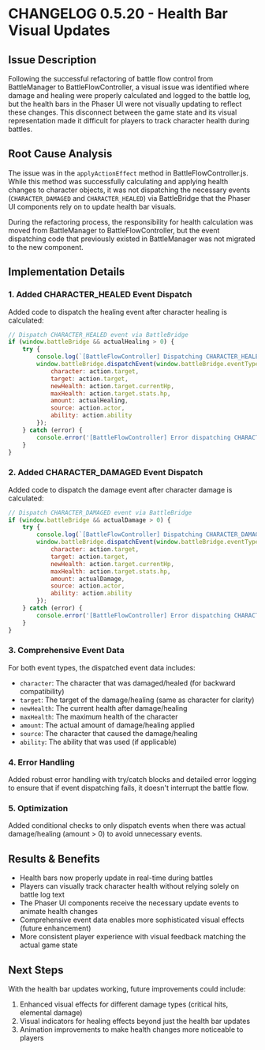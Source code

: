 # CHANGELOG 0.5.20 - Health Bar Visual Updates

## Issue Description
Following the successful refactoring of battle flow control from BattleManager to BattleFlowController, a visual issue was identified where damage and healing were properly calculated and logged to the battle log, but the health bars in the Phaser UI were not visually updating to reflect these changes. This disconnect between the game state and its visual representation made it difficult for players to track character health during battles.

## Root Cause Analysis
The issue was in the `applyActionEffect` method in BattleFlowController.js. While this method was successfully calculating and applying health changes to character objects, it was not dispatching the necessary events (`CHARACTER_DAMAGED` and `CHARACTER_HEALED`) via BattleBridge that the Phaser UI components rely on to update health bar visuals.

During the refactoring process, the responsibility for health calculation was moved from BattleManager to BattleFlowController, but the event dispatching code that previously existed in BattleManager was not migrated to the new component.

## Implementation Details

### 1. Added CHARACTER_HEALED Event Dispatch
Added code to dispatch the healing event after character healing is calculated:

```javascript
// Dispatch CHARACTER_HEALED event via BattleBridge
if (window.battleBridge && actualHealing > 0) {
    try {
        console.log(`[BattleFlowController] Dispatching CHARACTER_HEALED event for ${action.target.name}`);
        window.battleBridge.dispatchEvent(window.battleBridge.eventTypes.CHARACTER_HEALED, {
            character: action.target,
            target: action.target,
            newHealth: action.target.currentHp,
            maxHealth: action.target.stats.hp,
            amount: actualHealing,
            source: action.actor,
            ability: action.ability
        });
    } catch (error) {
        console.error('[BattleFlowController] Error dispatching CHARACTER_HEALED event:', error);
    }
}
```

### 2. Added CHARACTER_DAMAGED Event Dispatch
Added code to dispatch the damage event after character damage is calculated:

```javascript
// Dispatch CHARACTER_DAMAGED event via BattleBridge
if (window.battleBridge && actualDamage > 0) {
    try {
        console.log(`[BattleFlowController] Dispatching CHARACTER_DAMAGED event for ${action.target.name}`);
        window.battleBridge.dispatchEvent(window.battleBridge.eventTypes.CHARACTER_DAMAGED, {
            character: action.target,
            target: action.target,
            newHealth: action.target.currentHp,
            maxHealth: action.target.stats.hp,
            amount: actualDamage,
            source: action.actor,
            ability: action.ability
        });
    } catch (error) {
        console.error('[BattleFlowController] Error dispatching CHARACTER_DAMAGED event:', error);
    }
}
```

### 3. Comprehensive Event Data
For both event types, the dispatched event data includes:
- `character`: The character that was damaged/healed (for backward compatibility)
- `target`: The target of the damage/healing (same as character for clarity)
- `newHealth`: The current health after damage/healing
- `maxHealth`: The maximum health of the character
- `amount`: The actual amount of damage/healing applied
- `source`: The character that caused the damage/healing
- `ability`: The ability that was used (if applicable)

### 4. Error Handling
Added robust error handling with try/catch blocks and detailed error logging to ensure that if event dispatching fails, it doesn't interrupt the battle flow.

### 5. Optimization
Added conditional checks to only dispatch events when there was actual damage/healing (amount > 0) to avoid unnecessary events.

## Results & Benefits
- Health bars now properly update in real-time during battles
- Players can visually track character health without relying solely on battle log text
- The Phaser UI components receive the necessary update events to animate health changes
- Comprehensive event data enables more sophisticated visual effects (future enhancement)
- More consistent player experience with visual feedback matching the actual game state

## Next Steps
With the health bar updates working, future improvements could include:
1. Enhanced visual effects for different damage types (critical hits, elemental damage)
2. Visual indicators for healing effects beyond just the health bar updates
3. Animation improvements to make health changes more noticeable to players
